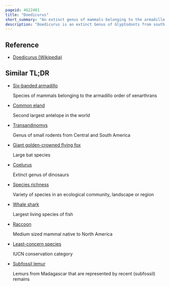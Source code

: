 ```yaml
---
pageid: 4622401
title: "Doedicurus"
short_summary: "An extinct genus of mammals belonging to the armadillo order, Cingulata"
description: "Doedicurus is an extinct Genus of Glyptodonts from south America containing one Species d. Clavicaudatus. Glyptodonts are a Member of Chlamyphoridae Family which also includes some modern armadillo Species they are classified in the Superorder Xenarthra alongside Sloths and Anteaters. Being a Glyptodont, it was a Rotund Animal with heavy Armor and a Carapace. Averaging at an approximate 1,400 Kg, it was one of the largest Glyptodonts to have ever lived. Though Glyptodonts were Quadrupeds, large Ones like Doedicurus may have been able to stand on two Legs like other Xenarthrans. It notably sported a spiked tail club, which may have weighed 40 or 65 kg in life, and it may have swung this in defense against predators or in fights with other Doedicurus at speeds of perhaps 11 m/s."
---
```


## Reference

- [Doedicurus (Wikipedia)](https://en.wikipedia.org/?curid=4622401)

## Similar TL;DR

- [Six-banded armadillo](/tldr/en/six-banded-armadillo)

  Species of mammals belonging to the armadillo order of xenarthrans

- [Common eland](/tldr/en/common-eland)

  Second largest antelope in the world

- [Transandinomys](/tldr/en/transandinomys)

  Genus of small rodents from Central and South America

- [Giant golden-crowned flying fox](/tldr/en/giant-golden-crowned-flying-fox)

  Large bat species

- [Coelurus](/tldr/en/coelurus)

  Extinct genus of dinosaurs

- [Species richness](/tldr/en/species-richness)

  Variety of species in an ecological community, landscape or region

- [Whale shark](/tldr/en/whale-shark)

  Largest living species of fish

- [Raccoon](/tldr/en/raccoon)

  Medium sized mammal native to North America

- [Least-concern species](/tldr/en/least-concern-species)

  IUCN conservation category

- [Subfossil lemur](/tldr/en/subfossil-lemur)

  Lemurs from Madagascar that are represented by recent (subfossil) remains
